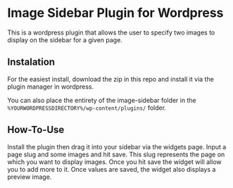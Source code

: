 # Image Sidebar Plugin for Wordpress

This is a wordpress plugin that allows the user to specify two images to display on the sidebar for a given page.

## Instalation

For the easiest install, download the zip in this repo and install it via the plugin manager in wordpress.

You can also place the entirety of the image-sidebar folder in the `%YOURWORDPRESSDIRECTORY%/wp-content/plugins/` folder.

## How-To-Use

Install the plugin then drag it into your sidebar via the widgets page.  Input a page slug and some images and hit save.  This slug represents the page on which you want to display images. Once you hit save the widget will allow you to add more to it.  Once values are saved, the widget also displays a preview image.